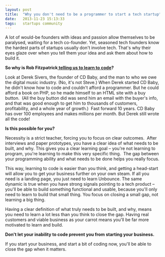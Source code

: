 ```yaml
---
layout: post
title:  "Why you don't need to be a programmer to start a tech startup"
date:   2013-11-23 15:13:33
tags:   startups community
---
```


A lot of would-be founders with ideas and passion allow themselves to be paralysed, waiting for a tech co-founder. Yet, seasoned tech founders know the hardest parts of startups usually don't involve tech. That's why their eyes glaze over when you tell them your idea and ask them about how to build it.

<strong>So why is Rob Fitzpatrick<a href="http://thestartuptoolkit.com/blog/2012/05/bootstrapping-should-i-learn-to-program/"> telling us to learn to code</a>?</strong>

Look at Derek Sivers, the founder of CD Baby, and the man to who we owe the digital music industry. (No, it's not Steve.) When Derek started CD Baby, he didn't know how to code and couldn't afford a programmer. But he could afford a book on PHP, so he made himself to an HTML site with a buy button.  (All the buy button did was send him an email with the buyer's info, and that was good enough to get him to thousands of customers, profitability, and a whole year of growth.)  Fast forward 10 years. CD Baby has over 100 employees and makes millions per month. But Derek still wrote all the code!

<strong>Is this possible for you?</strong>

Necessity is a strict teacher, forcing you to focus on clear outcomes.  After interviews and paper prototypes, you have a clear idea of what needs to be built, and why. This gives you a clear learning goal – you're not learning to program, you're learning to make this very specific thing.  The gap between your programming ability and what needs to be done helps you really focus.

This way, learning to code is easier than you think, and getting a head-start will allow you to get your business further on your own steam. If all you need is a landing page, you just need to learn Unbounce. The same dynamic is true when you have strong signals pointing to a tech product – you'll be able to build something functional and usable, because you'll only need to learn to build that small thing. You focus on closing a small gap, not learning a big thing.

Having a clear definition of what truly needs to be built, and why, means you need to learn a lot less than you think to close the gap. Having real customers and viable business as your carrot means you'll be far more motivated to learn and build.

<strong>Don't let your inability to code prevent you from starting your business.</strong>

If you start your business, and start a bit of coding now, you'll be able to close the gap when it matters.

&nbsp;
